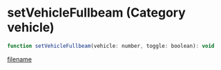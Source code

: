 # setVehicleFullbeam (Category vehicle)

```js
function setVehicleFullbeam(vehicle: number, toggle: boolean): void
```

[filename](setVehicleFullbeam_m.md ':include')